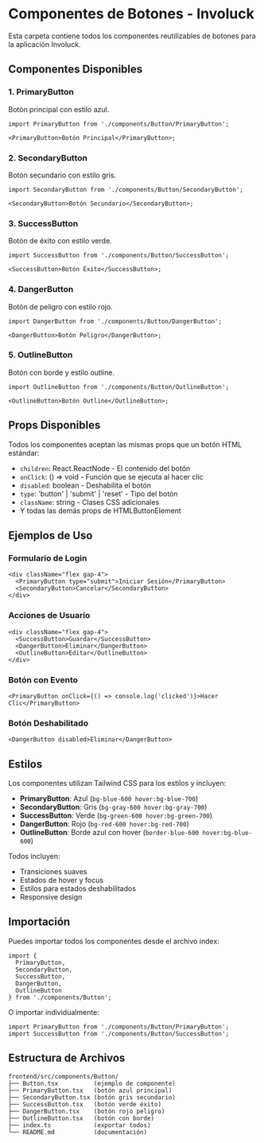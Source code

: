 # Componentes de Botones - Involuck

Esta carpeta contiene todos los componentes reutilizables de botones para la
aplicación Involuck.

## Componentes Disponibles

### 1. PrimaryButton

Botón principal con estilo azul.

```tsx
import PrimaryButton from './components/Button/PrimaryButton';

<PrimaryButton>Botón Principal</PrimaryButton>;
```

### 2. SecondaryButton

Botón secundario con estilo gris.

```tsx
import SecondaryButton from './components/Button/SecondaryButton';

<SecondaryButton>Botón Secundario</SecondaryButton>;
```

### 3. SuccessButton

Botón de éxito con estilo verde.

```tsx
import SuccessButton from './components/Button/SuccessButton';

<SuccessButton>Botón Éxito</SuccessButton>;
```

### 4. DangerButton

Botón de peligro con estilo rojo.

```tsx
import DangerButton from './components/Button/DangerButton';

<DangerButton>Botón Peligro</DangerButton>;
```

### 5. OutlineButton

Botón con borde y estilo outline.

```tsx
import OutlineButton from './components/Button/OutlineButton';

<OutlineButton>Botón Outline</OutlineButton>;
```

## Props Disponibles

Todos los componentes aceptan las mismas props que un botón HTML estándar:

- `children`: React.ReactNode - El contenido del botón
- `onClick`: () => void - Función que se ejecuta al hacer clic
- `disabled`: boolean - Deshabilita el botón
- `type`: 'button' | 'submit' | 'reset' - Tipo del botón
- `className`: string - Clases CSS adicionales
- Y todas las demás props de HTMLButtonElement

## Ejemplos de Uso

### Formulario de Login

```tsx
<div className="flex gap-4">
  <PrimaryButton type="submit">Iniciar Sesión</PrimaryButton>
  <SecondaryButton>Cancelar</SecondaryButton>
</div>
```

### Acciones de Usuario

```tsx
<div className="flex gap-4">
  <SuccessButton>Guardar</SuccessButton>
  <DangerButton>Eliminar</DangerButton>
  <OutlineButton>Editar</OutlineButton>
</div>
```

### Botón con Evento

```tsx
<PrimaryButton onClick={() => console.log('clicked')}>Hacer Clic</PrimaryButton>
```

### Botón Deshabilitado

```tsx
<DangerButton disabled>Eliminar</DangerButton>
```

## Estilos

Los componentes utilizan Tailwind CSS para los estilos y incluyen:

- **PrimaryButton**: Azul (`bg-blue-600 hover:bg-blue-700`)
- **SecondaryButton**: Gris (`bg-gray-600 hover:bg-gray-700`)
- **SuccessButton**: Verde (`bg-green-600 hover:bg-green-700`)
- **DangerButton**: Rojo (`bg-red-600 hover:bg-red-700`)
- **OutlineButton**: Borde azul con hover (`border-blue-600 hover:bg-blue-600`)

Todos incluyen:

- Transiciones suaves
- Estados de hover y focus
- Estilos para estados deshabilitados
- Responsive design

## Importación

Puedes importar todos los componentes desde el archivo index:

```tsx
import {
  PrimaryButton,
  SecondaryButton,
  SuccessButton,
  DangerButton,
  OutlineButton
} from './components/Button';
```

O importar individualmente:

```tsx
import PrimaryButton from './components/Button/PrimaryButton';
import SuccessButton from './components/Button/SuccessButton';
```

## Estructura de Archivos

```
frontend/src/components/Button/
├── Button.tsx          (ejemplo de componente)
├── PrimaryButton.tsx   (botón azul principal)
├── SecondaryButton.tsx (botón gris secundario)
├── SuccessButton.tsx   (botón verde éxito)
├── DangerButton.tsx    (botón rojo peligro)
├── OutlineButton.tsx   (botón con borde)
├── index.ts            (exportar todos)
└── README.md           (documentación)
```
